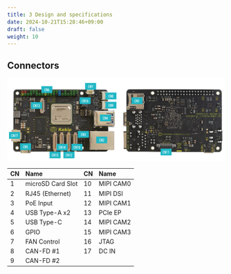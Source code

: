 ```yaml
---
title: 3 Design and specifications
date: 2024-10-21T15:28:46+09:00
draft: false
weight: 10
---
```

## Connectors
![Connectors](images/Kakip_Connectors.png)

|CN|Name|CN|Name|
|:---|:---|:---|:---|
|1|microSD Card Slot|10|MIPI CAM0|
|2|RJ45 (Ethernet)|11|MIPI DSI|
|3|PoE Input|12|MIPI CAM1|
|4|USB Type-A x2|13|PCIe EP|
|5|USB Type-C|14|MIPI CAM2|
|6|GPIO|15|MIPI CAM3|
|7|FAN Control|16|JTAG|
|8|CAN-FD #1|17|DC IN|
|9|CAN-FD #2|||